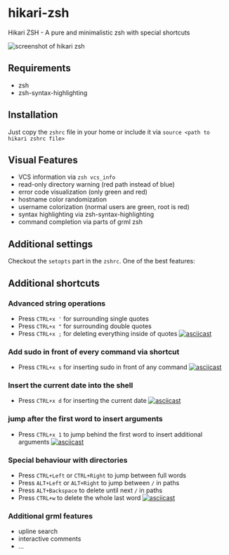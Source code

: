# hikari-zsh
Hikari ZSH - A pure and minimalistic zsh with special shortcuts

![screenshot of hikari zsh](https://raw.githubusercontent.com/shibumi/hikari-zsh/master/screenshots/hikari1.png)

## Requirements
* zsh
* zsh-syntax-highlighting

## Installation
Just copy the `zshrc` file in your home or include it via `source <path to hikari zshrc file>`

## Visual Features
* VCS information via `zsh vcs_info`
* read-only directory warning (red path instead of blue)
* error code visualization (only green and red)
* hostname color randomization
* username colorization (normal users are green, root is red)
* syntax highlighting via zsh-syntax-highlighting
* command completion via parts of grml zsh

## Additional settings
Checkout the `setopts` part in the `zshrc`. One of the best features:

## Additional shortcuts
### Advanced string operations
* Press `CTRL+x '` for surrounding single quotes
* Press `CTRL+x "` for surrounding double quotes
* Press `CTRL+x ;` for deleting everything inside of quotes
[![asciicast](https://asciinema.org/a/vnGmAJIv4kAzhABllPZg2q6TI.png)](https://asciinema.org/a/vnGmAJIv4kAzhABllPZg2q6TI)
### Add sudo in front of every command via shortcut
* Press `CTRL+x s` for inserting sudo in front of any command
[![asciicast](https://asciinema.org/a/Vepjm96uUX1Qw8PfgKlze76ZM.png)](https://asciinema.org/a/Vepjm96uUX1Qw8PfgKlze76ZM)
### Insert the current date into the shell
* Press `CTRL+x d` for inserting the current date
[![asciicast](https://asciinema.org/a/Xwiwj2bFvq8wK14K5pd6UWSLP.png)](https://asciinema.org/a/Xwiwj2bFvq8wK14K5pd6UWSLP)
### jump after the first word to insert arguments
* Press `CTRL+x 1` to jump behind the first word to insert additional arguments
[![asciicast](https://asciinema.org/a/DUwbeOhCmLH60Ixqs1y3vyovB.png)](https://asciinema.org/a/DUwbeOhCmLH60Ixqs1y3vyovB)
### Special behaviour with directories
* Press `CTRL+Left` or `CTRL+Right` to jump between full words
* Press `ALT+Left` or `ALT+Right` to jump between `/` in paths
* Press `ALT+Backspace` to delete until next `/` in paths
* Press `CTRL+w` to delete the whole last word
[![asciicast](https://asciinema.org/a/5GRBxafdd68JaxcILppAnb5UW.png)](https://asciinema.org/a/5GRBxafdd68JaxcILppAnb5UW)

### Additional grml features
* upline search
* interactive comments
* ...
